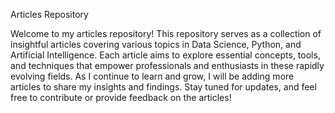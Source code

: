 Articles Repository

Welcome to my articles repository! 
This repository serves as a collection of insightful articles covering various topics in Data Science, Python, and Artificial Intelligence. Each article aims to explore essential concepts, tools, and techniques that empower professionals and enthusiasts in these rapidly evolving fields. 
As I continue to learn and grow, I will be adding more articles to share my insights and findings. Stay tuned for updates, and feel free to contribute or provide feedback on the articles!
